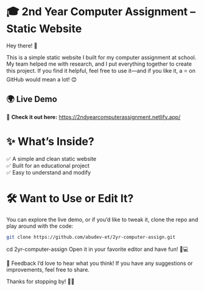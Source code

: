 # 🎓 2nd Year Computer Assignment – Static Website
Hey there! 👋

This is a simple static website I built for my computer assignment at school. My team helped me with research, and I put everything together to create this project. If you find it helpful, feel free to use it—and if you like it, a ⭐ on GitHub would mean a lot! 😊

## 🌍 Live Demo  
🚀 **Check it out here:** <https://2ndyearcomputerassignment.netlify.app/>

# ✨ What’s Inside?
✅ A simple and clean static website<br />
✅ Built for an educational project<br />
✅ Easy to understand and modify<br />

# 🛠 Want to Use or Edit It?
You can explore the live demo, or if you’d like to tweak it, clone the repo and play around with the code:

```bash
git clone https://github.com/abudev-et/2yr-computer-assign.git
```
cd 2yr-computer-assign
Open it in your favorite editor and have fun! 🎨💻

💬 Feedback
I’d love to hear what you think! If you have any suggestions or improvements, feel free to share.

Thanks for stopping by! 🚀😃
